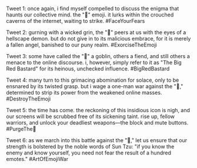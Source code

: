 Tweet 1:
once again, i find myself compelled to discuss the enigma that haunts our collective mind. the "👺" emoji. it lurks within the crouched caverns of the internet, waiting to strike. #FaceYourFears

Tweet 2:
gurning with a wicked grin, the "👺" peers at us with the eyes of a hellscape demon. but do not give in to its malicious embrace, for it is merely a fallen angel, banished to our puny realm. #ExorciseTheEmoji

Tweet 3:
some have called the "👺" a goblin, others a fiend, and still others a menace to the online discourse. i, however, simply refer to it as "The Big Red Bastard" for its heinous, unchecked influence. #BigRedBastard

Tweet 4:
many turn to this grimacing abomination for solace, only to be ensnared by its twisted grasp. but i wage a one-man war against the "👺," determined to strip its power from the weakened online masses. #DestroyTheEmoji

Tweet 5:
the time has come. the reckoning of this insidious icon is nigh, and our screens will be scrubbed free of its sickening taint. rise up, fellow warriors, and unlock your deadliest weapons—the block and mute buttons. #PurgeThe👺

Tweet 6:
as we march into this battle against the "👺," let us ensure that our strength is bolstered by the noble words of Sun Tzu: "if you know the enemy and know yourself, you need not fear the result of a hundred emotes." #ArtOfEmojiWar